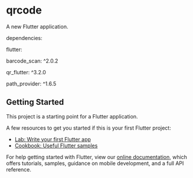 # qrcode

A new Flutter application.

dependencies:

  flutter:
  
  barcode_scan: ^2.0.2

  qr_flutter: ^3.2.0

  path_provider: ^1.6.5

## Getting Started

This project is a starting point for a Flutter application.

A few resources to get you started if this is your first Flutter project:

- [Lab: Write your first Flutter app](https://flutter.dev/docs/get-started/codelab)
- [Cookbook: Useful Flutter samples](https://flutter.dev/docs/cookbook)

For help getting started with Flutter, view our
[online documentation](https://flutter.dev/docs), which offers tutorials,
samples, guidance on mobile development, and a full API reference.
